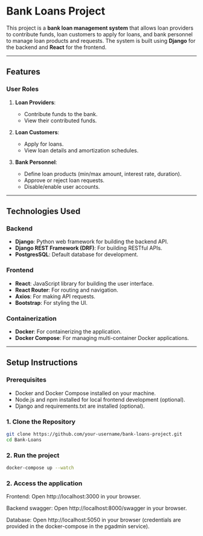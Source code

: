 # Bank Loans Project

This project is a **bank loan management system** that allows loan providers to contribute funds, loan customers to apply for loans, and bank personnel to manage loan products and requests. The system is built using **Django** for the backend and **React** for the frontend.

---

## Features

### **User Roles**
1. **Loan Providers**:
   - Contribute funds to the bank.
   - View their contributed funds.

2. **Loan Customers**:
   - Apply for loans.
   - View loan details and amortization schedules.

3. **Bank Personnel**:
   - Define loan products (min/max amount, interest rate, duration).
   - Approve or reject loan requests.
   - Disable/enable user accounts.

---

## Technologies Used

### **Backend**
- **Django**: Python web framework for building the backend API.
- **Django REST Framework (DRF)**: For building RESTful APIs.
- **PostgresSQL**: Default database for development.

### **Frontend**
- **React**: JavaScript library for building the user interface.
- **React Router**: For routing and navigation.
- **Axios**: For making API requests.
- **Bootstrap**: For styling the UI.

### **Containerization**
- **Docker**: For containerizing the application.
- **Docker Compose**: For managing multi-container Docker applications.

---

## Setup Instructions

### **Prerequisites**
- Docker and Docker Compose installed on your machine.
- Node.js and npm installed for local frontend development (optional).
- Django and requirements.txt are installed (optional).

### **1. Clone the Repository**
```bash
git clone https://github.com/your-username/bank-loans-project.git
cd Bank-Loans
```
### **2. Run the project**
```bash
docker-compose up --watch
```

### **2. Access the application**
Frontend: Open http://localhost:3000 in your browser.

Backend swagger: Open http://localhost:8000/swagger in your browser.

Database: Open http://localhost:5050 in your browser (credentials are provided in the docker-compose in the pgadmin service).